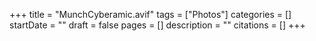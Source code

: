 +++
title = "MunchCyberamic.avif"
tags = ["Photos"]
categories = []
startDate = ""
draft = false
pages = []
description = ""
citations = []
+++
